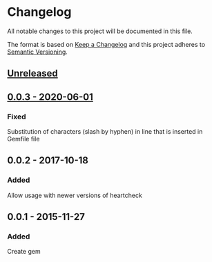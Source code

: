 # Changelog
All notable changes to this project will be documented in this file.

The format is based on [Keep a Changelog](http://keepachangelog.com/en/1.0.0/)
and this project adheres to [Semantic Versioning](http://semver.org/spec/v2.0.0.html).

## [Unreleased]

## [0.0.3 - 2020-06-01]
### Fixed
Substitution of characters (slash by hyphen) in line that is inserted in Gemfile file

## 0.0.2 - 2017-10-18
### Added
Allow usage with newer versions of heartcheck

## 0.0.1 - 2015-11-27
### Added
Create gem

[Unreleased]: https://github.com/locaweb/heartcheck-resque/compare/master....HEAD
[0.0.3 - 2020-06-01]: https://github.com/locaweb/heartcheck-resque/releases/tag/v0.0.3
